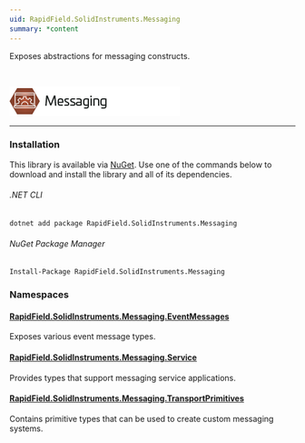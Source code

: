 ```yaml
---
uid: RapidField.SolidInstruments.Messaging
summary: *content
---
```


<!--
Copyright (c) RapidField LLC. Licensed under the MIT License. See LICENSE.txt in the project root for license information.
-->

Exposes abstractions for messaging constructs.

<br />

![Messaging label](../images/Label.Messaging.300w.png)
- - -

### Installation

This library is available via [NuGet](https://docs.microsoft.com/en-us/nuget/quickstart/install-and-use-a-package-in-visual-studio). Use one of the commands below to download and install the library and all of its dependencies.

###### .NET CLI

```shell
dotnet add package RapidField.SolidInstruments.Messaging
```

###### NuGet Package Manager

```shell
Install-Package RapidField.SolidInstruments.Messaging
```

### Namespaces

#### [RapidField.SolidInstruments.Messaging.EventMessages](https://www.solidinstruments.com/api/RapidField.SolidInstruments.Messaging.EventMessages.html)

<section>
Exposes various event message types.
</section>

#### [RapidField.SolidInstruments.Messaging.Service](https://www.solidinstruments.com/api/RapidField.SolidInstruments.Messaging.Service.html)

<section>
Provides types that support messaging service applications.
</section>

#### [RapidField.SolidInstruments.Messaging.TransportPrimitives](https://www.solidinstruments.com/api/RapidField.SolidInstruments.Messaging.TransportPrimitives.html)

<section>
Contains primitive types that can be used to create custom messaging systems.
</section>